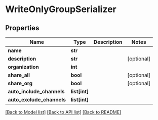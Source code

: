 # WriteOnlyGroupSerializer

## Properties
Name | Type | Description | Notes
------------ | ------------- | ------------- | -------------
**name** | **str** |  | 
**description** | **str** |  | [optional] 
**organization** | **int** |  | 
**share_all** | **bool** |  | [optional] 
**share_org** | **bool** |  | [optional] 
**auto_include_channels** | **list[int]** |  | 
**auto_exclude_channels** | **list[int]** |  | 

[[Back to Model list]](../README.md#documentation-for-models) [[Back to API list]](../README.md#documentation-for-api-endpoints) [[Back to README]](../README.md)

